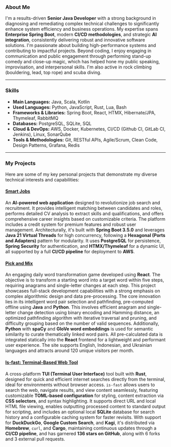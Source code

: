  ### About Me
 
I'm a results-driven **Senior Java Developer** with a strong background in diagnosing and remediating complex technical challenges to significantly enhance system efficiency and business operations. My expertise spans **Enterprise Spring Boot**, modern **CI/CD methodologies**, and strategic **AI integration**, consistently delivering robust and innovative software solutions. I'm passionate about building high-performance systems and contributing to impactful projects. Beyond coding, I enjoy engaging in communication and public engagement through performing stand-up comedy and close-up magic, which has helped hone my public speaking, improvisation, and interpersonal skills. I'm also active in rock climbing (bouldering, lead, top rope) and scuba diving.
 
 ---
 
 ### Skills
 
- **Main Languages:** Java, Scala, Kotlin
- **Used Languages:** Python, JavaScript, Rust, Lua, Bash
- **Frameworks & Libraries:** Spring Boot, React, HTMX, Hibernate/JPA, Thymeleaf, RabbitMQ
- **Databases:** PostgreSQL, SQLite, SQL
- **Cloud & DevOps:** AWS, Docker, Kubernetes, CI/CD (Github CI, GitLab CI, Jenkins), Linux, SonarQube
- **Tools & Methodologies:** Git, RESTful APIs, Agile/Scrum, Clean Code, Design Patterns, Grafana, Redis
 
 ---
 
 ### My Projects
 
 Here are some of my key personal projects that demonstrate my diverse technical interests and capabilities:
 
 #### [Smart Jobs](https://github.com/Magic-JD/SmartJobs)
 
An **AI-powered web application** designed to revolutionize job search and recruitment. It provides intelligent matching between candidates and roles, performs detailed CV analysis to extract skills and qualifications, and offers comprehensive career insights based on customizable criteria. The platform includes a credit system for premium features and robust user management. Architecturally, it's built with **Spring Boot 3.5.0** and leverages **Java 21 Virtual Threads** for high concurrency, following a **Hexagonal (Ports and Adapters)** pattern for modularity. It uses **PostgreSQL** for persistence, **Spring Security** for authentication, and **HTMX/Thymeleaf** for a dynamic UI, all supported by a full **CI/CD pipeline** for deployment to **AWS**.
 
 #### [Pick and Mix](https://github.com/Magic-JD/PickAndMix)
 
An engaging daily word transformation game developed using **React**. The objective is to transform a starting word into a target word within five steps, requiring anagrams and single-letter changes at each step. This project showcases full-stack development capabilities with a strong emphasis on complex algorithmic design and data pre-processing. The core innovation lies in its intelligent word pair selection and pathfinding, pre-computed offline using **Java** and **Python**. This involves efficient anagram and single-letter change detection using binary encoding and Hamming distance, an optimized pathfinding algorithm with iterative traversal and pruning, and difficulty grouping based on the number of valid sequences. Additionally, **Python** with **spaCy** and **GloVe word embeddings** is used for semantic similarity to curate thematically linked word pairs. All pre-calculated data is integrated statically into the **React** frontend for a lightweight and performant user experience. The site supports English, Indonesian, and Ukrainian languages and attracts around 120 unique visitors per month.
 
 #### [Is-fast: Terminal-Based Web Tool](https://github.com/Magic-JD/is-fast)
 
A cross-platform **TUI (Terminal User Interface)** tool built with **Rust**, designed for quick and efficient internet searches directly from the terminal, ideal for environments without browser access. `is-fast` allows users to search the web, navigate results, and view content seamlessly, featuring customizable **TOML-based configuration** for styling, content extraction via **CSS selectors**, and syntax highlighting. It supports direct URL and local HTML file viewing, enables outputting processed content to standard output for scripting, and includes an optional local **SQLite** database for search history and a configurable caching system for faster revisits. With support for **DuckDuckGo**, **Google Custom Search**, and **Kagi**, it's distributed via **Homebrew**, `curl`, and **Cargo**, maintaining continuous updates through a **CI/CD pipeline**, and has garnered **136 stars on GitHub**, along with 6 forks and 3 external pull requests.
